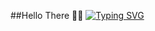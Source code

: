 ##Hello There 🗿🤨
[![Typing SVG](https://readme-typing-svg.demolab.com/?lines=First+line+of+text;Second+line+of+text)](https://git.io/typing-svg)
